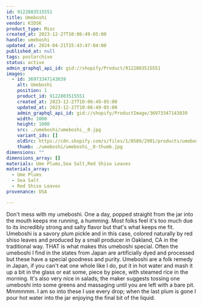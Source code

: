 ```yaml
---
id: 9122803515551
title: Umeboshi
vendor: KIOSK
product_type: Misc
created_at: 2023-12-27T10:06:49-05:00
handle: umeboshi
updated_at: 2024-04-21T15:43:47-04:00
published_at: null
tags: postarchive
status: active
admin_graphql_api_id: gid://shopify/Product/9122803515551
images:
  - id: 36973347143839
    alt: Umeboshi
    position: 1
    product_id: 9122803515551
    created_at: 2023-12-27T10:06:49-05:00
    updated_at: 2023-12-27T10:06:49-05:00
    admin_graphql_api_id: gid://shopify/ProductImage/36973347143839
    width: 1000
    height: 1000
    src: ./umeboshi/umeboshi__0.jpg
    variant_ids: []
    oldSrc: https://cdn.shopify.com/s/files/1/0589/2901/products/umeboshi_webready-0030_1024x1024_2x_99824379-667a-42eb-9c8a-c71982ec4771.webp?v=1703689609
    thumb: ./umeboshi/umeboshi__0-thumb.jpg
dimensions: ""
dimensions_array: []
materials: Ume Plums,Sea Salt,Red Shiso Leaves
materials_array:
  - Ume Plums
  - Sea Salt
  - Red Shiso Leaves
provenance: USA

---
```


Don't mess with my umeboshi. One a day, popped straight from the jar into the mouth keeps me running, a humming. Most folks feel it's too much due to its incredibly strong and salty flavor but that's what keeps me fit. Umeboshi is a savory plum pickle and in this case, colored naturally by red shiso leaves and produced by a small producer in Oakland, CA in the traditional way. THAT is what makes this umeboshi special. Often the umeboshi I find in the states from Japan are artificially dyed and processed but these have a special goodness and purity. Umeboshi are a folk remedy in Japan, if you can't eat one whole like I do, put it in hot water and mash it up a bit in the glass or eat some, piece by piece, with steamed rice in the morning. It's also very nice in salads; the maker suggests tossing one umeboshi into some greens and massaging until you are left with a bare pit. Mmmmmm. I am so into these I use every drop; when the last plum is gone I pour hot water into the jar enjoying the final bit of the liquid.